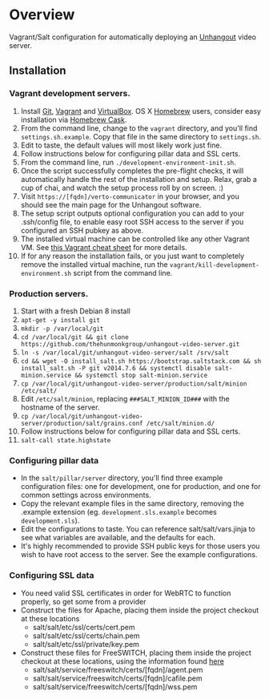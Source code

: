 # Overview
Vagrant/Salt configuration for automatically deploying an [Unhangout](http://unhangout.media.mit.edu) video server.

## Installation

### Vagrant development servers.
 1. Install [Git](http://git-scm.com), [Vagrant](https://www.vagrantup.com) and [VirtualBox](https://www.virtualbox.org). OS X [Homebrew](http://brew.sh) users, consider easy installation via [Homebrew Cask](http://caskroom.io).
 1. From the command line, change to the <code>vagrant</code> directory, and you'll find <code>settings.sh.example</code>. Copy that file in the same directory to <code>settings.sh</code>.
 1. Edit to taste, the default values will most likely work just fine.
 1. Follow instructions below for configuring pillar data and SSL certs.
 1. From the command line, run <code>./development-environment-init.sh</code>.
 1. Once the script successfully completes the pre-flight checks, it will automatically handle the rest of the installation and setup. Relax, grab a cup of chai, and watch the setup process roll by on screen. :)
 1. Visit <code>https://[fqdn]/verto-communicator</code> in your browser, and you should see the main page for the Unhangout software.
 1. The setup script outputs optional configuration you can add to your .ssh/config file, to enable easy root SSH access to the server if you configured an SSH pubkey as above.
 1. The installed virtual machine can be controlled like any other Vagrant VM. See [this Vagrant cheat sheet](http://notes.jerzygangi.com/vagrant-cheat-sheet) for more details. 
 1. If for any reason the installation fails, or you just want to completely remove the installed virtual machine, run the <code>vagrant/kill-development-environment.sh</code> script from the command line.

### Production servers.
 1. Start with a fresh Debian 8 install
 1. ```apt-get -y install git```
 1. ```mkdir -p /var/local/git```
 1. ```cd /var/local/git && git clone https://github.com/thehunmonkgroup/unhangout-video-server.git```
 1. ```ln -s /var/local/git/unhangout-video-server/salt /srv/salt```
 1. ```cd && wget -O install_salt.sh https://bootstrap.saltstack.com && sh install_salt.sh -P git v2014.7.6 && systemctl disable salt-minion.service && systemctl stop salt-minion.service```
 1. ```cp /var/local/git/unhangout-video-server/production/salt/minion /etc/salt/```
 1. Edit <code>/etc/salt/minion</code>, replacing <code>###SALT_MINION_ID###</code> with the hostname of the server.
 1. ```cp /var/local/git/unhangout-video-server/production/salt/grains.conf /etc/salt/minion.d/```
 1. Follow instructions below for configuring pillar data and SSL certs.
 1. ```salt-call state.highstate```
 
### Configuring pillar data

 * In the <code>salt/pillar/server</code> directory, you'll find three example configuration files: one for development, one for production, and one for common settings across environments.
 * Copy the relevant example files in the same directory, removing the .example extension (eg. <code>development.sls.example</code> becomes <code>development.sls</code>).
 * Edit the configurations to taste. You can reference salt/salt/vars.jinja to see what variables are available, and the defaults for each.
 * It's highly recommended to provide SSH public keys for those users you wish to have root access to the server. See the example configurations.

### Configuring SSL data

 * You need valid SSL certificates in order for WebRTC to function properly, so get some from a provider
 * Construct the files for Apache, placing them inside the project checkout at these locations
   * salt/salt/etc/ssl/certs/cert.pem
   * salt/salt/etc/ssl/certs/chain.pem
   * salt/salt/etc/ssl/private/key.pem
 * Construct these files for FreeSWITCH, placing them inside the project checkout at these locations, using the information found [here](https://freeswitch.org/confluence/display/FREESWITCH/FreeSWITCH+1.6+Video#FreeSWITCH1.6Video-Certificates)
   * salt/salt/service/freeswitch/certs/[fqdn]/agent.pem
   * salt/salt/service/freeswitch/certs/[fqdn]/cafile.pem
   * salt/salt/service/freeswitch/certs/[fqdn]/wss.pem

